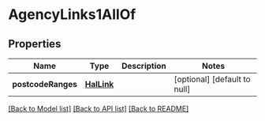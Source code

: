 # AgencyLinks1AllOf
## Properties

Name | Type | Description | Notes
------------ | ------------- | ------------- | -------------
**postcodeRanges** | [**HalLink**](HalLink.md) |  | [optional] [default to null]

[[Back to Model list]](../README.md#documentation-for-models) [[Back to API list]](../README.md#documentation-for-api-endpoints) [[Back to README]](../README.md)

